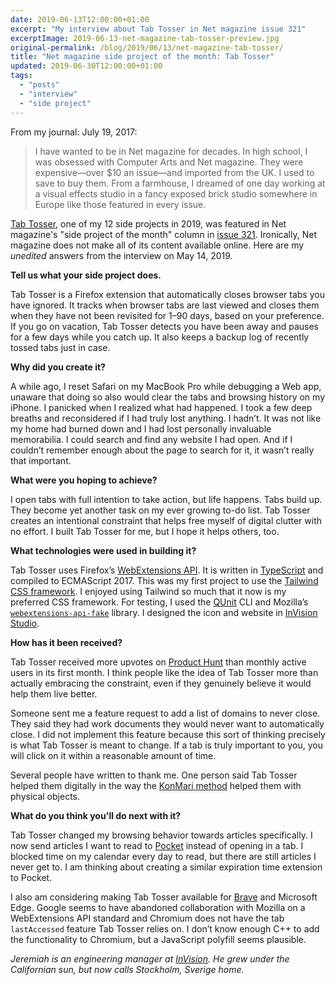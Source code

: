 ```yaml
---
date: 2019-06-13T12:00:00+01:00
excerpt: "My interview about Tab Tosser in Net magazine issue 321"
excerptImage: 2019-06-13-net-magazine-tab-tosser-preview.jpg
original-permalink: /blog/2019/06/13/net-magazine-tab-tosser/
title: "Net magazine side project of the month: Tab Tosser"
updated: 2019-06-30T12:00:00+01:00
tags:
  - "posts"
  - "interview"
  - "side project"
---
```


<!-- <div class="">
    <img id="header1" src="net-magazine-tab-tosser-header-how-to-use.png" alt="" role="presentation">
    <img id="header2" src="net-magazine-tab-tosser-header-landing-page.png" alt="" role="presentation">
    <img id="header3" src="net-magazine-tab-tosser-header-tab-overload-1.png" alt="" role="presentation">
    <img id="header4" src="net-magazine-tab-tosser-header-tab-overload-2.png" alt="" role="presentation">
</div> -->

From my journal: July 19, 2017:

>  I have wanted to be in Net magazine for decades. In high school, I was obsessed with Computer Arts and Net magazine. They were expensive—over $10 an issue—and imported from the UK. I used to save to buy them. From a farmhouse, I dreamed of one day working at a visual effects studio in a fancy exposed brick studio somewhere in Europe like those featured in every issue.

[Tab Tosser](/tab-tosser/), one of my 12 side projects in 2019, was featured in Net magazine's "side project of the month" column in [issue 321](https://www.myfavouritemagazines.co.uk/design/net-magazine-back-issues/net-august-2019-issue-321/). Ironically, Net magazine does not make all of its content available online. Here are my _unedited_ answers from the interview on May 14, 2019.

**Tell us what your side project does.**

Tab Tosser is a Firefox extension that automatically closes browser tabs you have ignored. It tracks when browser tabs are last viewed and closes them when they have not been revisited for 1–90 days, based on your preference. If you go on vacation, Tab Tosser detects you have been away and pauses for a few days while you catch up. It also keeps a backup log of recently tossed tabs just in case.

**Why did you create it?**

A while ago, I reset Safari on my MacBook Pro while debugging a Web app, unaware that doing so also would clear the tabs and browsing history on my iPhone. I panicked when I realized what had happened. I took a few deep breaths and reconsidered if I had truly lost anything. I hadn’t. It was not like my home had burned down and I had lost personally invaluable memorabilia. I could search and find any website I had open. And if I couldn’t remember enough about the page to search for it, it wasn’t really that important.

**What were you hoping to achieve?**

I open tabs with full intention to take action, but life happens. Tabs build up. They become yet another task on my ever growing to-do list. Tab Tosser creates an intentional constraint that helps free myself of digital clutter with no effort. I built Tab Tosser for me, but I hope it helps others, too.

**What technologies were used in building it?**

Tab Tosser uses Firefox’s [WebExtensions API](https://developer.mozilla.org/en-US/docs/Mozilla/Add-ons/WebExtensions). It is written in [TypeScript](http://www.typescriptlang.org/) and compiled to ECMAScript 2017. This was my first project to use the [Tailwind CSS framework](https://tailwindcss.com/). I enjoyed using Tailwind so much that it now is my preferred CSS framework. For testing, I used the [QUnit](http://qunitjs.com/) CLI and Mozilla’s [`webextensions-api-fake`](https://github.com/webexts/webextensions-api-fake) library. I designed the icon and website in [InVision Studio](https://www.invisionapp.com/studio).

**How has it been received?**

Tab Tosser received more upvotes on [Product Hunt](https://www.producthunt.com/posts/tab-tosser) than monthly active users in its first month. I think people like the idea of Tab Tosser more than actually embracing the constraint, even if they genuinely believe it would help them live better.

Someone sent me a feature request to add a list of domains to never close. They said they had work documents they would never want to automatically close. I did not implement this feature because this sort of thinking precisely is what Tab Tosser is meant to change. If a tab is truly important to you, you will click on it within a reasonable amount of time.

Several people have written to thank me. One person said Tab Tosser helped them digitally in the way the [KonMari method](https://konmari.com/) helped them with physical objects.

**What do you think you'll do next with it?**

Tab Tosser changed my browsing behavior towards articles specifically. I now send articles I want to read to [Pocket](https://getpocket.com/) instead of opening in a tab. I blocked time on my calendar every day to read, but there are still articles I never get to. I am thinking about creating a similar expiration time extension to Pocket.

I also am considering making Tab Tosser available for [Brave](https://brave.com/) and Microsoft Edge. Google seems to have abandoned collaboration with Mozilla on a WebExtensions API standard and Chromium does not have the tab `lastAccessed` feature Tab Tosser relies on. I don’t know enough C++ to add the functionality to Chromium, but a JavaScript polyfill seems plausible.

*Jeremiah is an engineering manager at [InVision](https://www.invisionapp.com/). He grew under the Californian sun, but now calls Stockholm, Sverige home.*
